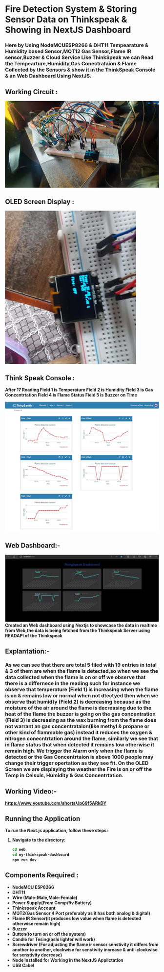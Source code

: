 # Fire Detection System & Storing Sensor Data on Thinkspeak & Showing in NextJS Dashboard


### Here by Using NodeMCUESP8266 & DHT11 Tempearature & Humidity based Sensor,MQT12 Gas Sensor,Flame IR sensor,Buzzer &  Cloud Service Like ThinkSpeak we can Read the Tempearture,Humidity,Gas Conectrataion & Flame Collected by the Sensors & show it in the ThinkSpeak Console & an Web Dashboard Using NextJS.

## Working Circuit :

<img src='./img/workingckt.jpg'>

## OLED Screen Display  :
<img height="500px" src='./img/oleddisplkayoff.jpg'>

## Think Speak Console :

<B> After 17 Reading
<B> Field 1 is Temperature 
<B> Field 2 is Humidity 
<B> Field 3 is Gas Concentrtation
<B> Field 4 is Flame Status
<B> Field 5 is Buzzer on Time

<img  src='./img/thinkspeakcloud.jpg'>

## Web Dashboard:-

<img src="./img/webdashboard.png">
<B> Created an Web dashboard using Nextjs to showcase the data in realtime from Web,the data is being fetched from the Thinkspeak Server using READAPI of the Thinkspeak 

## Explantation:-

### As we can see that there are total 5 filed with 19 entries in total & 3 of them are when the flame is detected,so when we see the data collected when the flame is on or off we observe that there is a differnece in the reading such for instance we observe that temperature (Field 1) is increasing when the flame is on & remains low or normal when not dtectyed then when we observe that humidty (Field 2) is decreasing because as the moisture of the air around the flame is decreasing due to the heat of the flame the buzzer is going on the gas concentration (Field 3) is decreasing as the wax burning  from the flame does not warrant an gas concentrataion(like methyl & propane or other kind of flammable gas) instead  it reduces the oxygen & nitrogen  conecntrtation around the flame, similarly we see that in flame status that when detected it remains low otherwise it remain high. We trigger the Alarm only when the flame is detected or the Gas Concentrtaion is above 1000 people may change their trigger opertation as they see fit. On the OLED Screen we are displaying the weather the Fire is on or off the Temp in Celsuis, Humidity & Gas Concentrtation.

## Working Video:-
https://www.youtube.com/shorts/Jp69f5ARkDY


## Running the Application

To run the Next.js application, follow these steps:

1. Navigate to the  directory:
   ```sh
   cd web
   cd my-thinkspeak-dashboard
   npm run dev


## Components Required :

<ul>
<li>NodeMCU ESP8266</li>
<li>DHT11</li>
<li>Wire (Male-Male,Male-Female)</li>
<li>Power Supply(From Comp/9v Battery)</li>
<li>Thinkspeak Account</li>
<li>MQT2(Gas Sensor 4 Port preferably as it has both analog & digital)</li>
<li>Flame IR Sensor(it produces low value when flame is detected otherwise remain high)</li>
<li>Buzzer</li>
<li>Button(to turn on or off the system)</li>
<li>Candle for Tesing(aslo lighter will work)</li>
<li>Screwdriver (For adjusting the flame ir sensor senstivity it differs from another to another, clockwise for senstivity increase & anti-clockwise for  senstivity decrease)</li>
<li>Node Installed for Working in the NextJS Applictation</li>
<li> USB Cabel </li>
</ul>